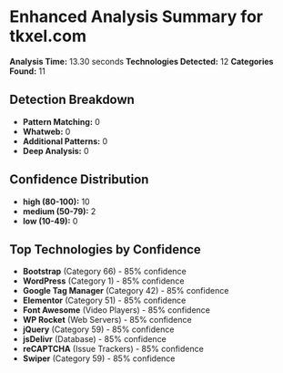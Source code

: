 # Enhanced Analysis Summary for tkxel.com

**Analysis Time:** 13.30 seconds
**Technologies Detected:** 12
**Categories Found:** 11

## Detection Breakdown
- **Pattern Matching:** 0
- **Whatweb:** 0
- **Additional Patterns:** 0
- **Deep Analysis:** 0

## Confidence Distribution
- **high (80-100):** 10
- **medium (50-79):** 2
- **low (10-49):** 0

## Top Technologies by Confidence
- **Bootstrap** (Category 66) - 85% confidence
- **WordPress** (Category 1) - 85% confidence
- **Google Tag Manager** (Category 42) - 85% confidence
- **Elementor** (Category 51) - 85% confidence
- **Font Awesome** (Video Players) - 85% confidence
- **WP Rocket** (Web Servers) - 85% confidence
- **jQuery** (Category 59) - 85% confidence
- **jsDelivr** (Database) - 85% confidence
- **reCAPTCHA** (Issue Trackers) - 85% confidence
- **Swiper** (Category 59) - 85% confidence
